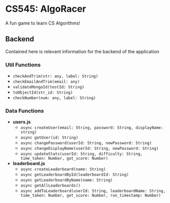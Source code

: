 # CS545: AlgoRacer
A fun game to learn CS Algorithms!

## Backend
Contained here is relevant information for the backend of the application
### Util Functions
* `checkAndTrim(str: any, label: String)`
* `checkEmailAndTrim(email: any)`
* `validateMongoId(testId: String)`
* `toObjectId(str_id: String)`
* `checkNumber(num: any, label: String)`

### Data Functions
* **users.js**
  * `async createUser(email: String, password: String, displayName: string)`
  * `async getUser(id: String)`
  * `async changePassword(userId: String, newPassword: String)`
  * `async changeDisplayName(userId: String, newPassword: String)`
  * `async updateStats(userId: String, difficulty: String, time_taken: Number, got_score: Number)`
* **leaderboard.js**
  * `async createLeaderboard(name: String)`
  * `async getLeaderboardById(leaderboardId: String)`
  * `async getLeaderboardByName(name: String)`
  * `async getAllLeaderboards()`
  * `async addToLeaderboard(userId: String, leaderboardName: String, time_taken: Number, got_score: Number, run_timestamp: Number)`
